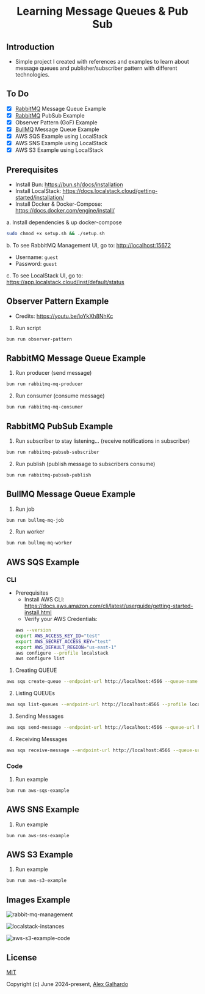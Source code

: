 <div align="center">
	<h1 align="center">Learning Message Queues & Pub Sub</h1>
</div>

## Introduction

- Simple project I created with references and examples to learn about message queues and publisher/subscriber pattern with different technologies.

## To Do

- [x] [RabbitMQ](https://www.rabbitmq.com/) Message Queue Example
- [x] [RabbitMQ](https://www.rabbitmq.com/) PubSub Example
- [x] Observer Pattern (GoF) Example
- [x] [BullMQ](https://bullmq.io/) Message Queue Example
- [x] AWS SQS Example using LocalStack
- [x] AWS SNS Example using LocalStack
- [x] AWS S3 Example using LocalStack

## Prerequisites
- Install Bun: <https://bun.sh/docs/installation>
- Install LocalStack: <https://docs.localstack.cloud/getting-started/installation/>
- Install Docker & Docker-Compose: <https://docs.docker.com/engine/install/>

a. Install dependencies & up docker-compose
```bash
sudo chmod +x setup.sh && ./setup.sh
```

b. To see RabbitMQ Management UI, go to: <http://localhost:15672>
   - Username: `guest`
   - Password: `guest`

c. To see LocalStack UI, go to: <https://app.localstack.cloud/inst/default/status>

## Observer Pattern Example

- Credits: <https://youtu.be/ioYkXh8NhKc>

1. Run script
```bash
bun run observer-pattern
```

## RabbitMQ Message Queue Example

1. Run producer (send message)
```bash
bun run rabbitmq-mq-producer
```

2. Run consumer (consume message)
```bash
bun run rabbitmq-mq-consumer
```

## RabbitMQ PubSub Example

1. Run subscriber to stay listening... (receive notifications in subscriber)
```bash
bun run rabbitmq-pubsub-subscriber
```

2. Run publish (publish message to subscribers consume)
```bash
bun run rabbitmq-pubsub-publish
```

## BullMQ Message Queue Example

1. Run job
```bash
bun run bullmq-mq-job
```

2. Run worker
```bash
bun run bullmq-mq-worker
```

## AWS SQS Example

### CLI
- Prerequisites
   - Install AWS CLI: <https://docs.aws.amazon.com/cli/latest/userguide/getting-started-install.html>
   - Verify your AWS Credentials:
	```bash
	aws --version
	export AWS_ACCESS_KEY_ID="test"
	export AWS_SECRET_ACCESS_KEY="test"
	export AWS_DEFAULT_REGION="us-east-1"
	aws configure --profile localstack
	aws configure list
	```

1. Creating QUEUE
```bash
aws sqs create-queue --endpoint-url http://localhost:4566 --queue-name cli-test-queue --profile localstack
```

2. Listing QUEUEs
```bash
aws sqs list-queues --endpoint-url http://localhost:4566 --profile localstack
```

3. Sending Messages
```bash
aws sqs send-message --endpoint-url http://localhost:4566 --queue-url http://localhost:4566/000000000000/cli-test-queue --message-body "Testing Message" --message-attributes file://./src/aws-sqs/message.json --profile localstack
```

4. Receiving Messages
```bash
aws sqs receive-message --endpoint-url http://localhost:4566 --queue-url http://localhost:4566/000000000000/cli-test-queue --attribute-names All --message-attribute-names All  --profile localstack
```

### Code
1. Run example
```bash
bun run aws-sqs-example
```

## AWS SNS Example

1. Run example
```bash
bun run aws-sns-example
```

## AWS S3 Example

1. Run example
```bash
bun run aws-s3-example
```

## Images Example

![rabbit-mq-management](https://github.com/AlexGalhardo/learning-message-queue-and-pub-sub/assets/19540357/cb4c3f92-c541-406b-905d-9590c0b50153)

![localstack-instances](https://github.com/AlexGalhardo/learning-message-queue-and-pub-sub/assets/19540357/f0ca9af2-dd4e-4faa-be0b-0bc4c47d00df)

![aws-s3-example-code](https://github.com/AlexGalhardo/learning-message-queue-and-pub-sub/assets/19540357/e2700003-62f1-4706-a104-40b465db2f11)

## License

[MIT](http://opensource.org/licenses/MIT)

Copyright (c) June 2024-present, [Alex Galhardo](https://github.com/AlexGalhardo)
